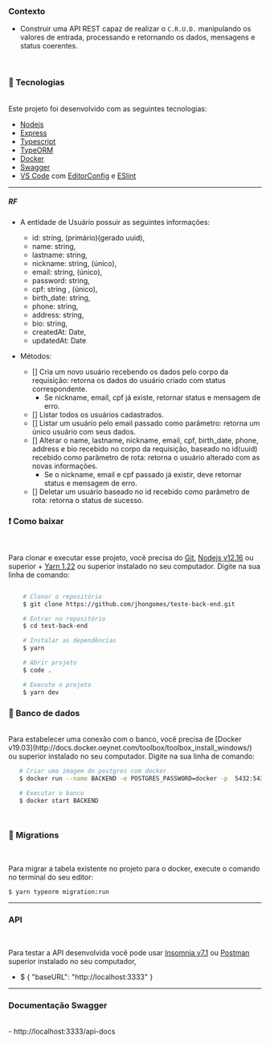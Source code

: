 ### Contexto

- Construir uma API REST capaz de realizar o `C.R.U.D.` manipulando os valores de entrada, processando e retornando os dados, mensagens e status coerentes.

<br>

### 🚀 Tecnologias
<br>
  Este projeto foi desenvolvido com as seguintes tecnologias:

- [Nodejs](https://nodejs.org/en/)
- [Express](http://expressjs.com/pt-br/)
- [Typescript](https://docs.microsoft.com/pt-br/archive/msdn-magazine/2015/january/typescript-understanding-typescript)
- [TypeORM](https://typeorm.io/#/)
- [Docker](https://www.docker.com/)
- [Swagger](https://swagger.io/tools/swagger-ui/)
- [VS Code](https://code.visualstudio.com/) com [EditorConfig](https://marketplace.visualstudio.com/items?itemName=EditorConfig.EditorConfig) e [ESlint](https://marketplace.visualstudio.com/items?itemName=dbaeumer.vscode-eslint)

---

##### RF

- A entidade de Usuário possuir as seguintes informações:
  - id: string, (primário)(gerado uuid),
  - name: string,
  - lastname: string,
  - nickname: string, (único),
  - email: string, (único),
  - password: string,
  - cpf: string , (único),
  - birth_date: string,
  - phone: string,
  - address: string,
  - bio: string,
  - createdAt: Date,
  - updatedAt: Date

- Métodos:
  - [] Cria um novo usuário recebendo os dados pelo corpo da requisição: retorna os dados do usuário criado com status correspondente.
    - Se nickname, email, cpf já existe, retornar status e mensagem de erro.
  - [] Listar todos os usuários cadastrados.
  - [] Listar um usuário pelo email passado como parâmetro: retorna um único usuário com seus dados.
  - [] Alterar o name, lastname, nickname, email, cpf, birth_date, phone, address e bio  recebido no corpo da requisição, baseado no id(uuid) recebido como parâmetro de rota: retorna o usuário alterado com as novas informações.
    - Se o nickname, email e cpf passado já existir, deve retornar status e mensagem de erro.
  - [] Deletar um usuário baseado no id recebido como parâmetro de rota: retorna o status de sucesso.

### ❗ Como baixar
<br>

Para clonar e executar esse projeto, você precisa do [Git](https://git-scm.com/), [Nodejs v12.16](https://nodejs.org/en/) ou superior + [Yarn 1.22](https://yarnpkg.com/) ou superior  instalado no seu computador. Digite na sua linha de comando:

``` bash

    # Clonar o repositório
    $ git clone https://github.com/jhongomes/teste-back-end.git

    # Entrar no repositório
    $ cd test-back-end

    # Instalar as dependências
    $ yarn

    # Abrir projeto
    $ code .

    # Execute o projeto
    $ yarn dev


```

### 🔗 Banco de dados
<br>
 Para estabelecer uma conexão com o banco, você precisa de [Docker v19.03](http://docs.docker.oeynet.com/toolbox/toolbox_install_windows/) ou superior instalado no seu computador. Digite na sua linha de comando:

 ``` bash
    # Criar uma imagem do postgres com docker
    $ docker run --name BACKEND -e POSTGRES_PASSWORD=docker -p  5432:5432 -d postgres

    # Executar o banco
    $ docker start BACKEND




```
### 📁 Migrations
<br>

Para migrar a tabela existente no projeto para o docker, execute o comando no terminal do seu editor:

```
$ yarn typeorm migration:run

```
---
### API
<br>

 Para testar a API desenvolvida você pode usar [Insomnia v7.1](https://insomnia.rest/) ou [Postman](https://www.postman.com/) superior instalado no seu computador,

 - $ {
  "baseURL": "http://localhost:3333" }

---
### Documentação Swagger
<br>
 - http://localhost:3333/api-docs


